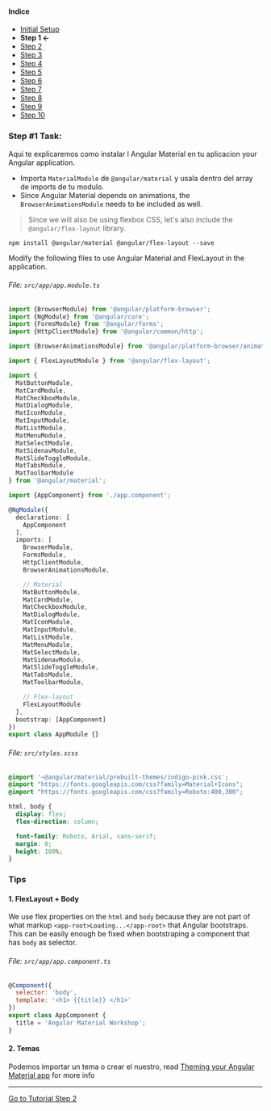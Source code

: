 #### Indice  ####
* [Initial Setup](./INITIAL_SETUP.md)
* **Step 1 <-**
* [Step 2](./STEP_2.md)
* [Step 3](./STEP_3.md)
* [Step 4](./STEP_4.md)
* [Step 5](./STEP_4.md)
* [Step 6](./STEP_6.md)
* [Step 7](./STEP_7.md)
* [Step 8](./STEP_8.md)
* [Step 9](./STEP_9.md)
* [Step 10](./STEP_10.md)

### Step #1 Task:

Aqui te explicaremos como instalar l Angular Material en tu aplicacion your Angular application.

* Importa `MaterialModule` de `@angular/material` y usala dentro del array de imports de tu modulo.
* Since Angular Material depends on animations, the `BrowserAnimationsModule` needs to be included as well.

> Since we will also be using flexbox CSS, let's also include the `@angular/flex-layout` library.

```terminal
npm install @angular/material @angular/flex-layout --save
```

Modify the following files to use Angular Material and FlexLayout in the application.

###### File: `src/app/app.module.ts`


```ts
import {BrowserModule} from '@angular/platform-browser';
import {NgModule} from '@angular/core';
import {FormsModule} from '@angular/forms';
import {HttpClientModule} from '@angular/common/http';

import {BrowserAnimationsModule} from '@angular/platform-browser/animations';

import { FlexLayoutModule } from '@angular/flex-layout';

import {
  MatButtonModule,
  MatCardModule,
  MatCheckboxModule,
  MatDialogModule,
  MatIconModule,
  MatInputModule,
  MatListModule,
  MatMenuModule,
  MatSelectModule,
  MatSidenavModule,
  MatSlideToggleModule,
  MatTabsModule,
  MatToolbarModule
} from '@angular/material';

import {AppComponent} from './app.component';

@NgModule({
  declarations: [
    AppComponent
  ],
  imports: [
    BrowserModule,
    FormsModule,
    HttpClientModule,
    BrowserAnimationsModule,

    // Material
    MatButtonModule,
    MatCardModule,
    MatCheckboxModule,
    MatDialogModule,
    MatIconModule,
    MatInputModule,
    MatListModule,
    MatMenuModule,
    MatSelectModule,
    MatSidenavModule,
    MatSlideToggleModule,
    MatTabsModule,
    MatToolbarModule,

    // Flex-layout
    FlexLayoutModule
  ],
  bootstrap: [AppComponent]
})
export class AppModule {}
```

###### File: `src/styles.scss`

```css
@import '~@angular/material/prebuilt-themes/indigo-pink.css';
@import "https://fonts.googleapis.com/css?family=Material+Icons";
@import "https://fonts.googleapis.com/css?family=Roboto:400,300";

html, body {
  display: flex;
  flex-direction: column;

  font-family: Roboto, Arial, sans-serif;
  margin: 0;
  height: 100%;
}
```
### Tips

#### 1. FlexLayout + Body

We use flex properties on the `html` and `body` because they are not part of what markup `<app-root>Loading...</app-root>` that Angular bootstraps. This can be easily enough be fixed when bootstraping a component that has `body` as selector. 

###### File: `src/app/app.component.ts`

```js
@Component({
  selector: 'body',
  template: '<h1> {{title}} </h1>'
})
export class AppComponent {
  title = 'Angular Material Workshop';
}
```

#### 2. Temas 

Podemos importar un tema o crear el nuestro, read [Theming your Angular Material app](https://github.com/angular/material2/blob/master/guides/theming.md) for more info



---
  
[Go to Tutorial Step 2](./STEP_2.md)
